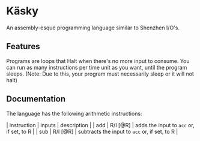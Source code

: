 # Käsky

An assembly-esque programming language similar to Shenzhen I/O's.

## Features

Programs are loops that Halt when there's no more input to consume.
You can run as many instructions per time unit as you want, until the program sleeps. (Note: Due to this, your program must necessarily sleep or it will not halt)

## Documentation

The language has the following arithmetic instructions:

| instruction | inputs | description |
| add | R/I [\@R] | adds the input to `acc` or, if set, to R |
| sub | R/I [\@R] | subtracts the input to `acc` or, if set, to R |

